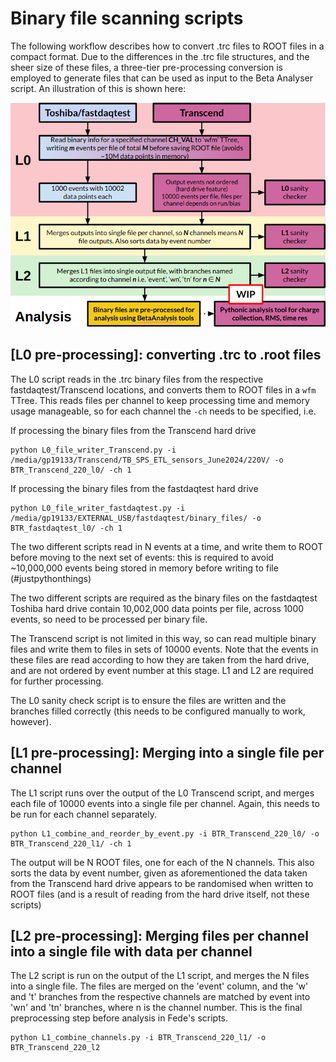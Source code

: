 # Binary file scanning scripts

The following workflow describes how to convert .trc files to ROOT files in a compact format. Due to the differences in the .trc file structures, and the sheer size of these files, a three-tier pre-processing conversion is employed to generate files that can be used as input to the Beta Analyser script. An illustration of this is shown here:

![Three-tier pre-processing stages](processing_structure.png)

## [L0 pre-processing]: converting .trc to .root files

The L0 script reads in the .trc binary files from the respective fastdaqtest/Transcend locations, and converts them to ROOT files in a `wfm` TTree. This reads files per channel to keep processing time and memory usage manageable, so for each channel the `-ch` needs to be specified, i.e.

If processing the binary files from the Transcend hard drive
```
python L0_file_writer_Transcend.py -i /media/gp19133/Transcend/TB_SPS_ETL_sensors_June2024/220V/ -o BTR_Transcend_220_l0/ -ch 1
```
If processing the binary files from the fastdaqtest hard drive
```
python L0_file_writer_fastdaqtest.py -i /media/gp19133/EXTERNAL_USB/fastdaqtest/binary_files/ -o BTR_fastdaqtest_l0/ -ch 1
```

The two different scripts read in N events at a time, and write them to ROOT before moving to the next set of events: this is required to avoid ~10,000,000 events being stored in memory before writing to file (#justpythonthings)

The two different scripts are required as the binary files on the fastdaqtest Toshiba hard drive contain 10,002,000 data points per file, across 1000 events, so need to be processed per binary file.

The Transcend script is not limited in this way, so can read multiple binary files and write them to files in sets of 10000 events. Note that the events in these files are read according to how they are taken from the hard drive, and are not ordered by event number at this stage. L1 and L2 are required for further processing.

The L0 sanity check script is to ensure the files are written and the branches filled correctly (this needs to be configured manually to work, however).

## [L1 pre-processing]: Merging into a single file per channel

The L1 script runs over the output of the L0 Transcend script, and merges each file of 10000 events into a single file per channel. Again, this needs to be run for each channel separately.

```
python L1_combine_and_reorder_by_event.py -i BTR_Transcend_220_l0/ -o BTR_Transcend_220_l1/ -ch 1
```

The output will be N ROOT files, one for each of the N channels. This also sorts the data by event number, given as aforementioned the data taken from the Transcend hard drive appears to be randomised when written to ROOT files (and is a result of reading from the hard drive itself, not these scripts)

## [L2 pre-processing]: Merging files per channel into a single file with data per channel

The L2 script is run on the output of the L1 script, and merges the N files into a single file. The files are merged on the 'event' column, and the 'w' and 't' branches from the respective channels are matched by event into 'wn' and 'tn' branches, where n is the channel number. This is the final preprocessing step before analysis in Fede's scripts.

```
python L1_combine_channels.py -i BTR_Transcend_220_l1/ -o BTR_Transcend_220_l2
```
